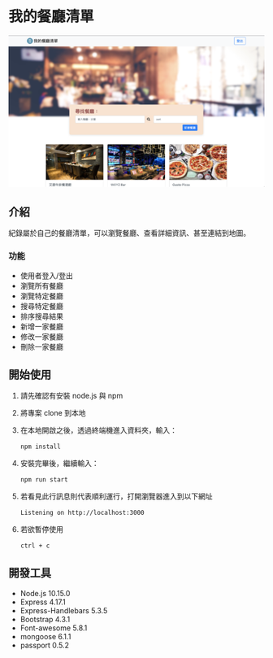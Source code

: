 # 我的餐廳清單

![Index page about Restaurant List](./public/image/snapshot_20220128.png)

## 介紹

紀錄屬於自己的餐廳清單，可以瀏覽餐廳、查看詳細資訊、甚至連結到地圖。

### 功能

- 使用者登入/登出
- 瀏覽所有餐廳
- 瀏覽特定餐廳
- 搜尋特定餐廳
- 排序搜尋結果
- 新增一家餐廳
- 修改一家餐廳
- 刪除一家餐廳

## 開始使用

1. 請先確認有安裝 node.js 與 npm
2. 將專案 clone 到本地
3. 在本地開啟之後，透過終端機進入資料夾，輸入：

   ```bash
   npm install
   ```

4. 安裝完畢後，繼續輸入：

   ```bash
   npm run start
   ```

5. 若看見此行訊息則代表順利運行，打開瀏覽器進入到以下網址

   ```bash
   Listening on http://localhost:3000
   ```

6. 若欲暫停使用

   ```bash
   ctrl + c
   ```

## 開發工具

- Node.js 10.15.0
- Express 4.17.1
- Express-Handlebars 5.3.5
- Bootstrap 4.3.1
- Font-awesome 5.8.1
- mongoose 6.1.1
- passport 0.5.2